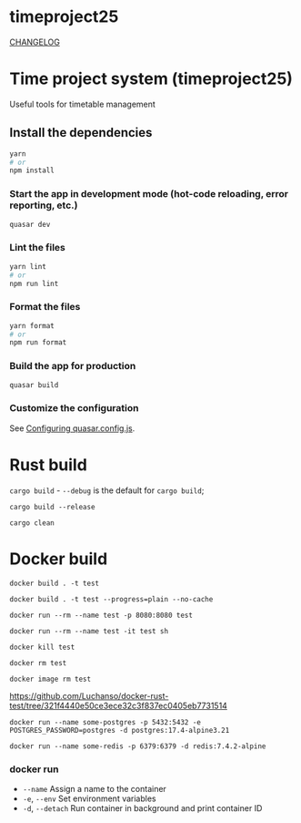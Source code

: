 # timeproject25

[CHANGELOG](CHANGELOG.md)

# Time project system (timeproject25)

Useful tools for timetable management

## Install the dependencies
```bash
yarn
# or
npm install
```

### Start the app in development mode (hot-code reloading, error reporting, etc.)
```bash
quasar dev
```


### Lint the files
```bash
yarn lint
# or
npm run lint
```


### Format the files
```bash
yarn format
# or
npm run format
```


### Build the app for production
```bash
quasar build
```

### Customize the configuration
See [Configuring quasar.config.js](https://v2.quasar.dev/quasar-cli-vite/quasar-config-js).

# Rust build

`cargo build` - `--debug` is the default for `cargo build`;

`cargo build --release`

`cargo clean`

# Docker build

`docker build . -t test`

`docker build . -t test --progress=plain --no-cache`

`docker run --rm --name test -p 8080:8080 test`

`docker run --rm --name test -it test sh`

`docker kill test`

`docker rm test`

`docker image rm test`

https://github.com/Luchanso/docker-rust-test/tree/321f4440e50ce3ece32c3f837ec0405eb7731514

`docker run --name some-postgres -p 5432:5432 -e POSTGRES_PASSWORD=postgres -d postgres:17.4-alpine3.21`

`docker run --name some-redis -p 6379:6379 -d redis:7.4.2-alpine`

### docker run

* `--name` Assign a name to the container
* `-e`, `--env` Set environment variables
* `-d`, `--detach` Run container in background and print container ID
